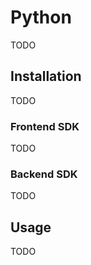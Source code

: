 # Python

TODO

## Installation

TODO

### Frontend SDK

TODO

### Backend SDK

TODO

## Usage

TODO
